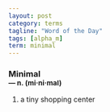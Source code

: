 ```yaml
---
layout: post
category: terms
tagline: "Word of the Day"
tags: [alpha_m]
term: minimal
---
```


<h3>Minimal<br/> <small>&mdash; n. (mi<span>&middot;</span>ni<span>&middot;</span>mal)</small></h3>
<p><ol>
<li>a tiny shopping center</li>
</ol></p>
